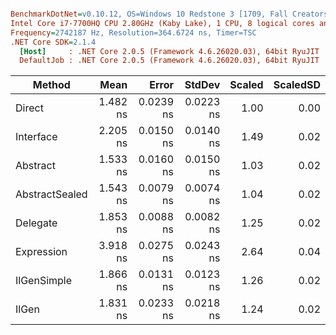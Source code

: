 ``` ini

BenchmarkDotNet=v0.10.12, OS=Windows 10 Redstone 3 [1709, Fall Creators Update] (10.0.16299.248)
Intel Core i7-7700HQ CPU 2.80GHz (Kaby Lake), 1 CPU, 8 logical cores and 4 physical cores
Frequency=2742187 Hz, Resolution=364.6724 ns, Timer=TSC
.NET Core SDK=2.1.4
  [Host]     : .NET Core 2.0.5 (Framework 4.6.26020.03), 64bit RyuJIT
  DefaultJob : .NET Core 2.0.5 (Framework 4.6.26020.03), 64bit RyuJIT


```
|         Method |     Mean |     Error |    StdDev | Scaled | ScaledSD |
|--------------- |---------:|----------:|----------:|-------:|---------:|
|         Direct | 1.482 ns | 0.0239 ns | 0.0223 ns |   1.00 |     0.00 |
|      Interface | 2.205 ns | 0.0150 ns | 0.0140 ns |   1.49 |     0.02 |
|       Abstract | 1.533 ns | 0.0160 ns | 0.0150 ns |   1.03 |     0.02 |
| AbstractSealed | 1.543 ns | 0.0079 ns | 0.0074 ns |   1.04 |     0.02 |
|       Delegate | 1.853 ns | 0.0088 ns | 0.0082 ns |   1.25 |     0.02 |
|     Expression | 3.918 ns | 0.0275 ns | 0.0243 ns |   2.64 |     0.04 |
|    IlGenSimple | 1.866 ns | 0.0131 ns | 0.0123 ns |   1.26 |     0.02 |
|          IlGen | 1.831 ns | 0.0233 ns | 0.0218 ns |   1.24 |     0.02 |
